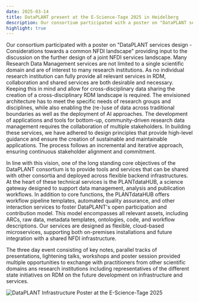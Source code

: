 ```yaml
---
date: 2025-03-14
title: DataPLANT present at the E-Science-Tage 2025 in Heidelberg
description: Our consortium participated with a poster on "DataPLANT services design - Considerations towards a common NFDI landscape" providing input to the discussion on the further design of a joint NFDI services landscape. Many Research Data Management services are not limited to ...
highlight: true
---
```

Our consortium participated with a poster on "DataPLANT services design - Considerations towards a common NFDI landscape" providing input 
to the discussion on the further design of a joint NFDI services landscape. Many Research Data Management services are not limited to a 
single scientific domain and are of interest to many research institutions. As no individual research institution can fully provide all 
relevant services in RDM, collaboration and shared services are both desirable and necessary. Keeping this in mind and allow for 
cross-disciplinary data sharing the creation of a cross-disciplinary RDM landscape is required. The envisioned architecture has to meet 
the specific needs of research groups and disciplines, while also enabling the (re-)use of data across traditional boundaries as well as 
the deployment of AI approaches. The development of applications and tools for bottom-up, community-driven research data management 
requires the collaboration of multiple stakeholders. In building these services, we have adhered to design principles that provide 
high-level guidance and ensure the creation of sustainable and maintainable applications. The process follows an incremental and iterative 
approach, ensuring continuous stakeholder alignment and commitment.

In line with this vision, one of the long standing core objectives of the DataPLANT consortium is to provide tools and services that 
can be shared with other consortia and deployed across flexible backend infrastructures. At the heart of these technical services is 
the PLANTdataHUB, a science gateway designed to support data management, analysis and publication workflows. In addition to core 
functions, the PLANTdataHUB offers workflow pipeline templates, automated quality assurance, and other interaction services to foster 
DataPLANT's open participation and contribution model. This model encompasses all relevant assets, including ARCs, raw data, metadata 
templates, ontologies, code, and workflow descriptions. Our services are designed as flexible, cloud-based microservices, supporting 
both on-premises installations and future integration with a shared NFDI infrastructure. 

The three day event consisting of key notes, parallel tracks of presentations, lightening talks, workshops and poster session provided 
multiple opportunities to exchange with practitioners from other scientific domains ans research institutions including representatives 
of the different state initiatives on RDM on the future development on infrastructure and services.

![DataPLANT Infrastructure Poster at the E-Science-Tage 2025](/src/assets/images/news/2025-03-14-est2025-dp-infra-poster.jpg)
